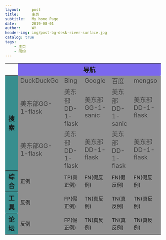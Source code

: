 ```yaml
---
layout:     post
title:      主页
subtitle:   My home Page
date:       2019-08-01
author:     WY
header-img: img/post-bg-desk-river-surface.jpg
catalog: true
tags:
    - 主页
    - 简约
---
```




<style type = "text/css"> 
a {font-size:20px} 
a:link {color: #404040; text-decoration:none;} //未访问：蓝色、无下划线 
a:active:{color: red; } //激活：红色 
a:visited {color:purple;text-decoration:none;}
a:hover {color: #262626; text-decoration:none;background: #D1D1D1;display: block;border-radius: 2px;}
th {font-size:20px;border-radius: 2px;border=80}
</style>

<div>
<table>
    <tr>
        <th rowspan="1"></th>
        <th colspan="5" bgcolor=#7B68EE>导航</th>
    </tr>
    <tr>
        <th rowspan="3" bgcolor=#388E8E>搜索</th>
        <td bgcolor=#8F8F8F>
        <a href="http://duckduckgo.com/">DuckDuckGo</a>
        </td>
        <td bgcolor=#8F8F8F>
        <a href="https://cn.bing.com/">Bing</a>
        </td>
        <td bgcolor=#8F8F8F>
        <a href="http://www.google.cn/">Google</a>
        </td>
        <td bgcolor=#8F8F8F>
        <a href="https://www.baidu.com/">百度</a>
        </td>
        <td bgcolor=#8F8F8F>
        <a href="https://mengso.com/">mengso</a>
        </td>
    </tr>
    <tr>
        <td bgcolor=#8F8F8F>
        <a href="http://flask-search.apps.us-east-1.online-starter.openshift.com/search">美东部GG-1-flask</a>
        </td>
        <td bgcolor=#8F8F8F>
        <a href="http://flask-search.apps.us-east-1.online-starter.openshift.com/html/">美东部DD-1-flask</a>
        </td>
        <td bgcolor=#8F8F8F>
        <a href="http://flask-search.apps.us-east-1.online-starter.openshift.com/html/">美东部GG-1-sanic</a>
        </td>
        <td bgcolor=#8F8F8F>
        <a href="http://flask-search.apps.us-east-1.online-starter.openshift.com/html/">美东部DD-1-sanic</a>
        </td>
        <td bgcolor=#8F8F8F>
        <a href="http://flask-search.apps.us-east-1.online-starter.openshift.com/html/">美东部DD-1-flask</a>
        </td>
    </tr>
    <tr>
        <td bgcolor=#8F8F8F>
        <a href="http://flask-search.apps.us-east-1.online-starter.openshift.com/search">美东部GG-1-flask</a>
        </td>
        <td bgcolor=#8F8F8F>
        <a href="http://flask-search.apps.us-east-1.online-starter.openshift.com/html/">美东部DD-1-flask</a>
        </td>
        <td bgcolor=#8F8F8F>
        <a href="http://flask-search.apps.us-east-1.online-starter.openshift.com/html/">美东部DD-1-flask</a>
        </td>
        <td bgcolor=#8F8F8F>
        <a href="http://flask-search.apps.us-east-1.online-starter.openshift.com/html/">美东部DD-1-flask</a>
        </td>
        <td bgcolor=#8F8F8F>
        <a href="http://flask-search.apps.us-east-1.online-starter.openshift.com/html/">美东部DD-1-flask</a>
        </td>
    </tr>
    <tr>
        <th rowspan="1" bgcolor=#388E8E>综合</th>
        <td bgcolor=#8F8F8F>正例</td>
        <td bgcolor=#8F8F8F>TP(真正例)</td>
        <td bgcolor=#8F8F8F>FN(假反例)</td>
        <td bgcolor=#8F8F8F>FN(假反例)</td>
        <td bgcolor=#8F8F8F>FN(假反例)</td>
    </tr>
    <tr>
        <th rowspan="1" bgcolor=#388E8E>工具</th>
        <td bgcolor=#8F8F8F>反例</td>
        <td bgcolor=#8F8F8F>FP(假正例)</td>
        <td bgcolor=#8F8F8F>TN(真反例)</td>
        <td bgcolor=#8F8F8F>TN(真反例)</td>
        <td bgcolor=#8F8F8F>TN(真反例)</td>
    </tr>
    <tr>
        <th rowspan="1" bgcolor=#388E8E>论坛</th>
        <td bgcolor=#8F8F8F>反例</td>
        <td bgcolor=#8F8F8F>FP(假正例)</td>
        <td bgcolor=#8F8F8F>TN(真反例)</td>
        <td bgcolor=#8F8F8F>TN(真反例)</td>
        <td bgcolor=#8F8F8F>TN(真反例)</td>
    </tr>
</table>
</div>

